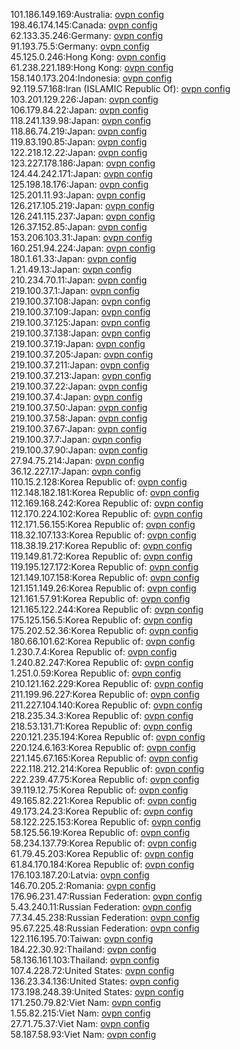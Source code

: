 101.186.149.169:Australia: [ovpn config](vpn/101_186_149_169.ovpn)  
198.46.174.145:Canada: [ovpn config](vpn/198_46_174_145.ovpn)  
62.133.35.246:Germany: [ovpn config](vpn/62_133_35_246.ovpn)  
91.193.75.5:Germany: [ovpn config](vpn/91_193_75_5.ovpn)  
45.125.0.246:Hong Kong: [ovpn config](vpn/45_125_0_246.ovpn)  
61.238.221.189:Hong Kong: [ovpn config](vpn/61_238_221_189.ovpn)  
158.140.173.204:Indonesia: [ovpn config](vpn/158_140_173_204.ovpn)  
92.119.57.168:Iran (ISLAMIC Republic Of): [ovpn config](vpn/92_119_57_168.ovpn)  
103.201.129.226:Japan: [ovpn config](vpn/103_201_129_226.ovpn)  
106.179.84.22:Japan: [ovpn config](vpn/106_179_84_22.ovpn)  
118.241.139.98:Japan: [ovpn config](vpn/118_241_139_98.ovpn)  
118.86.74.219:Japan: [ovpn config](vpn/118_86_74_219.ovpn)  
119.83.190.85:Japan: [ovpn config](vpn/119_83_190_85.ovpn)  
122.218.12.22:Japan: [ovpn config](vpn/122_218_12_22.ovpn)  
123.227.178.186:Japan: [ovpn config](vpn/123_227_178_186.ovpn)  
124.44.242.171:Japan: [ovpn config](vpn/124_44_242_171.ovpn)  
125.198.18.176:Japan: [ovpn config](vpn/125_198_18_176.ovpn)  
125.201.11.93:Japan: [ovpn config](vpn/125_201_11_93.ovpn)  
126.217.105.219:Japan: [ovpn config](vpn/126_217_105_219.ovpn)  
126.241.115.237:Japan: [ovpn config](vpn/126_241_115_237.ovpn)  
126.37.152.85:Japan: [ovpn config](vpn/126_37_152_85.ovpn)  
153.206.103.31:Japan: [ovpn config](vpn/153_206_103_31.ovpn)  
160.251.94.224:Japan: [ovpn config](vpn/160_251_94_224.ovpn)  
180.1.61.33:Japan: [ovpn config](vpn/180_1_61_33.ovpn)  
1.21.49.13:Japan: [ovpn config](vpn/1_21_49_13.ovpn)  
210.234.70.11:Japan: [ovpn config](vpn/210_234_70_11.ovpn)  
219.100.37.1:Japan: [ovpn config](vpn/219_100_37_1.ovpn)  
219.100.37.108:Japan: [ovpn config](vpn/219_100_37_108.ovpn)  
219.100.37.109:Japan: [ovpn config](vpn/219_100_37_109.ovpn)  
219.100.37.125:Japan: [ovpn config](vpn/219_100_37_125.ovpn)  
219.100.37.138:Japan: [ovpn config](vpn/219_100_37_138.ovpn)  
219.100.37.19:Japan: [ovpn config](vpn/219_100_37_19.ovpn)  
219.100.37.205:Japan: [ovpn config](vpn/219_100_37_205.ovpn)  
219.100.37.211:Japan: [ovpn config](vpn/219_100_37_211.ovpn)  
219.100.37.213:Japan: [ovpn config](vpn/219_100_37_213.ovpn)  
219.100.37.22:Japan: [ovpn config](vpn/219_100_37_22.ovpn)  
219.100.37.4:Japan: [ovpn config](vpn/219_100_37_4.ovpn)  
219.100.37.50:Japan: [ovpn config](vpn/219_100_37_50.ovpn)  
219.100.37.58:Japan: [ovpn config](vpn/219_100_37_58.ovpn)  
219.100.37.67:Japan: [ovpn config](vpn/219_100_37_67.ovpn)  
219.100.37.7:Japan: [ovpn config](vpn/219_100_37_7.ovpn)  
219.100.37.90:Japan: [ovpn config](vpn/219_100_37_90.ovpn)  
27.94.75.214:Japan: [ovpn config](vpn/27_94_75_214.ovpn)  
36.12.227.17:Japan: [ovpn config](vpn/36_12_227_17.ovpn)  
110.15.2.128:Korea Republic of: [ovpn config](vpn/110_15_2_128.ovpn)  
112.148.182.181:Korea Republic of: [ovpn config](vpn/112_148_182_181.ovpn)  
112.169.168.242:Korea Republic of: [ovpn config](vpn/112_169_168_242.ovpn)  
112.170.224.102:Korea Republic of: [ovpn config](vpn/112_170_224_102.ovpn)  
112.171.56.155:Korea Republic of: [ovpn config](vpn/112_171_56_155.ovpn)  
118.32.107.133:Korea Republic of: [ovpn config](vpn/118_32_107_133.ovpn)  
118.38.19.217:Korea Republic of: [ovpn config](vpn/118_38_19_217.ovpn)  
119.149.81.72:Korea Republic of: [ovpn config](vpn/119_149_81_72.ovpn)  
119.195.127.172:Korea Republic of: [ovpn config](vpn/119_195_127_172.ovpn)  
121.149.107.158:Korea Republic of: [ovpn config](vpn/121_149_107_158.ovpn)  
121.151.149.26:Korea Republic of: [ovpn config](vpn/121_151_149_26.ovpn)  
121.161.57.91:Korea Republic of: [ovpn config](vpn/121_161_57_91.ovpn)  
121.165.122.244:Korea Republic of: [ovpn config](vpn/121_165_122_244.ovpn)  
175.125.156.5:Korea Republic of: [ovpn config](vpn/175_125_156_5.ovpn)  
175.202.52.36:Korea Republic of: [ovpn config](vpn/175_202_52_36.ovpn)  
180.66.101.62:Korea Republic of: [ovpn config](vpn/180_66_101_62.ovpn)  
1.230.7.4:Korea Republic of: [ovpn config](vpn/1_230_7_4.ovpn)  
1.240.82.247:Korea Republic of: [ovpn config](vpn/1_240_82_247.ovpn)  
1.251.0.59:Korea Republic of: [ovpn config](vpn/1_251_0_59.ovpn)  
210.121.162.229:Korea Republic of: [ovpn config](vpn/210_121_162_229.ovpn)  
211.199.96.227:Korea Republic of: [ovpn config](vpn/211_199_96_227.ovpn)  
211.227.104.140:Korea Republic of: [ovpn config](vpn/211_227_104_140.ovpn)  
218.235.34.3:Korea Republic of: [ovpn config](vpn/218_235_34_3.ovpn)  
218.53.131.71:Korea Republic of: [ovpn config](vpn/218_53_131_71.ovpn)  
220.121.235.194:Korea Republic of: [ovpn config](vpn/220_121_235_194.ovpn)  
220.124.6.163:Korea Republic of: [ovpn config](vpn/220_124_6_163.ovpn)  
221.145.67.165:Korea Republic of: [ovpn config](vpn/221_145_67_165.ovpn)  
222.118.212.214:Korea Republic of: [ovpn config](vpn/222_118_212_214.ovpn)  
222.239.47.75:Korea Republic of: [ovpn config](vpn/222_239_47_75.ovpn)  
39.119.12.75:Korea Republic of: [ovpn config](vpn/39_119_12_75.ovpn)  
49.165.82.221:Korea Republic of: [ovpn config](vpn/49_165_82_221.ovpn)  
49.173.24.23:Korea Republic of: [ovpn config](vpn/49_173_24_23.ovpn)  
58.122.225.153:Korea Republic of: [ovpn config](vpn/58_122_225_153.ovpn)  
58.125.56.19:Korea Republic of: [ovpn config](vpn/58_125_56_19.ovpn)  
58.234.137.79:Korea Republic of: [ovpn config](vpn/58_234_137_79.ovpn)  
61.79.45.203:Korea Republic of: [ovpn config](vpn/61_79_45_203.ovpn)  
61.84.170.184:Korea Republic of: [ovpn config](vpn/61_84_170_184.ovpn)  
176.103.187.20:Latvia: [ovpn config](vpn/176_103_187_20.ovpn)  
146.70.205.2:Romania: [ovpn config](vpn/146_70_205_2.ovpn)  
176.96.231.47:Russian Federation: [ovpn config](vpn/176_96_231_47.ovpn)  
5.43.240.11:Russian Federation: [ovpn config](vpn/5_43_240_11.ovpn)  
77.34.45.238:Russian Federation: [ovpn config](vpn/77_34_45_238.ovpn)  
95.67.225.48:Russian Federation: [ovpn config](vpn/95_67_225_48.ovpn)  
122.116.195.70:Taiwan: [ovpn config](vpn/122_116_195_70.ovpn)  
184.22.30.92:Thailand: [ovpn config](vpn/184_22_30_92.ovpn)  
58.136.161.103:Thailand: [ovpn config](vpn/58_136_161_103.ovpn)  
107.4.228.72:United States: [ovpn config](vpn/107_4_228_72.ovpn)  
136.23.34.136:United States: [ovpn config](vpn/136_23_34_136.ovpn)  
173.198.248.39:United States: [ovpn config](vpn/173_198_248_39.ovpn)  
171.250.79.82:Viet Nam: [ovpn config](vpn/171_250_79_82.ovpn)  
1.55.82.215:Viet Nam: [ovpn config](vpn/1_55_82_215.ovpn)  
27.71.75.37:Viet Nam: [ovpn config](vpn/27_71_75_37.ovpn)  
58.187.58.93:Viet Nam: [ovpn config](vpn/58_187_58_93.ovpn)  
